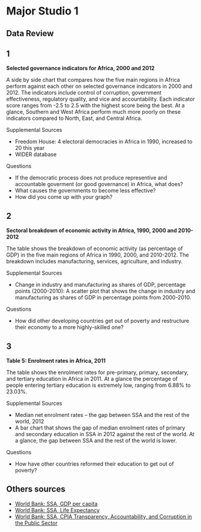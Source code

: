 # Major Studio 1

## Data Review
## 1
**Selected governance indicators for Africa, 2000 and 2012**

A side by side chart that compares how the five main regions in Africa perform against each other on selected governance indicators in 2000 and 2012. The indicators include control of corruption, government effectiveness, regulatory quality, and vice and accountability. Each indicator score ranges from -2.5 to 2.5 with the highest score being the best. At a glance, Southern and West Africa perform much more poorly on these indicators compared to North, East, and Central Africa.

Supplemental Sources
- Freedom House: 4 electoral democracies in Africa in 1990, increased to 20 this year
- WIDER database

Questions
- If the democratic process does not produce representive and accountable goverment (or good governance) in Africa, what does?
- What causes the governments to become less effective?
- How did you come up with your graph?

## 2
**Sectoral breakdown of economic activity in Africa, 1990, 2000 and 2010-2012**

The table shows the breakdown of economic activity (as percentage of GDP) in the five main regions of Africa in 1990, 2000, and 2010-2012. The breakdown includes manufacturing, services, agriculture, and industry.

Supplemental Sources
- Change in industry and manufacturing as shares of GDP, percentage points (2000-2010): A scatter plot that shows the change in industry and manufacturing as shares of GDP in percentage points from 2000-2010.

Questions
- How did other developing countries get out of poverty and restructure their economy to a more highly-skilled one?

## 3
**Table 5: Enrolment rates in Africa, 2011**

The table shows the enrolment rates for pre-primary, primary, secondary, and tertiary education in Africa in 2011. At a glance the percentage of people entering tertiary education is extremely low, ranging from 6.88% to 23.03%.

Supplemental Sources
- Median net enrolment rates – the gap between SSA and the rest of the world, 2012
- A bar chart that shows the gap of median enrolment rates of primary and secondary education in SSA in 2012 against the rest of the world. At a glance, the gap between SSA and the rest of the world is lower.

Questions
- How have other countries reformed their education to get out of poverty?

## Others sources
- [World Bank: SSA, GDP per capita](http://data.worldbank.org/indicator/NY.GDP.PCAP.CD?locations=ZG)
- [World Bank: SSA, Life Expectancy](http://data.worldbank.org/indicator/SP.DYN.LE00.IN?locations=ZG)
- [World Bank: SSA, CPIA Transparency, Accountability, and Corruption in the Public Sector](http://data.worldbank.org/indicator/IQ.CPA.TRAN.XQ?locations=ZG)
